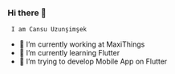   ### Hi there 👋


     I am Cansu Uzunşimşek

- 🔭 I’m currently working at MaxiThings
- 🌱 I’m currently learning Flutter
- 👯 I’m trying to develop Mobile App on Flutter



